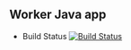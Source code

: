 ## Worker Java app

* Build Status
[![Build Status](http://35.246.129.113:8080/buildStatus/icon?job=instavote%2Fworker-build)](http://35.246.129.113:8080/job/instavote/job/worker-build/)
